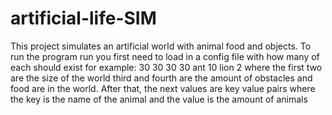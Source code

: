 # artificial-life-SIM
This project simulates an artificial world with animal food and objects. To run the program run you first need to load in a config file with how many of each should exist for example:
30 30 30 30 ant 10 lion 2 where the first two are the size of the world third and fourth are the amount of obstacles and food are in the world. After that, the next values are key value pairs where the key is the name of the animal and the value is the amount of animals
